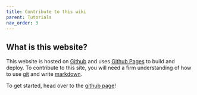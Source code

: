 ```yaml
---
title: Contribute to this wiki
parent: Tutorials
nav_order: 3
---
```


## What is this website?  
This website is hosted on [Github](https://github.com/) and uses [Github Pages](https://pages.github.com/) to build and deploy. To contribute to this site, you will need a firm understanding of how to use [git](https://git-scm.com/) and write [markdown](https://www.markdownguide.org/basic-syntax/).   
  
To get started, head over to the [github page](https://github.com/MSPMesh/MSPMesh.github.io)!

